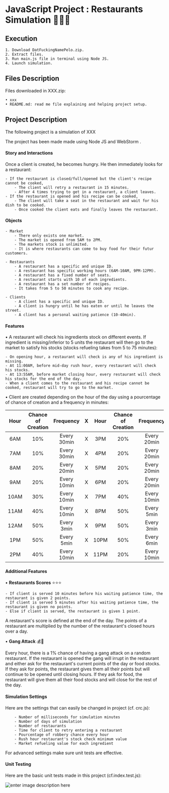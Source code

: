 # **JavaScript Project : Restaurants Simulation :pizza::hamburger::icecream:**

## **Execution**
    1. Download DatFuckingNamePelo.zip.
    2. Extract files.
    3. Run main.js file in terminal using Node JS.
    4. Launch simulation.
	

## **Files Description**
Files downloaded in XXX.zip:

    • xxx
    • README.md: read me file explaining and helping project setup.
    
## **Project Description**
The following project is a simulation of XXX

The project has been made made using Node JS and WebStorm .


#### Story and Interactions
Once a client is created, he becomes hungry. He then immediately looks for a restaurant:

    - If the restaurant is closed/full/opened but the client's recipe cannot be cooked,
        - The client will retry a restaurant in 15 minutes.
        - After 4 times trying to get in a restaurant, a client leaves.
    - If the restaurant is opened and his recipe can be cooked,
        - The client will take a seat in the restaurant and wait for his dish to be cooked.
        - Once cooked the client eats and finally leaves the restaurant.
    
	
#### Objects
	- Market
		- There only exists one market.
		- The market is opened from 5AM to 2PM.
		- The markets stock is unlimited.
		- It is where restaurants can come to buy food for their futur customers.

	- Restaurants
		- A restaurant has a specific and unique ID.
		- A restaurant has specific working hours (6AM-10AM, 9PM-12PM).
		- A restaurant has a fixed number of seats.
		- A restaurant starts with 10 of each ingredients.
		- A restaurant has a set number of recipes.
		- It takes from 5 to 50 minutes to cook any recipe.
    
	- Clients
		- A client has a specific and unique ID.
		- A client is hungry until he has eaten or until he leaves the street.
		- A client has a personal waiting patience (10-40min).
    

#### Features

• A restaurant will check his ingredients stock on different events. 
If ingredient is missing/inferior to 5 units the restaurant will then go to the market to satisfy his stocks (stocks refueling takes from 5 to 75 minutes):

	- On opening hour, a restaurant will check is any of his ingredient is missing.
	- At 11:00AM, before mid-day rush hour, every restaurant will check his stocks.
	- At 13:55AM, before market closing hour, every restaurant will check his stocks for the end of the day.
	- When a client comes to the restaurant and his recipe cannot be cooked, restaurant will try to go to the market.
	
• Client are created depending on the hour of the day using a pourcentage of chance of creation and a frequency in minutes:

|Hour|Chance of Creation|Frequency  | X |Hour|Chance of Creation|Frequency  |
|:--:|:----------------:|:---------:|:-:|:--:|:----------------:|:---------:|
|6AM |10%               |Every 30min| X |3PM |20%               |Every 20min|
|7AM |10%               |Every 30min| X |4PM |20%               |Every 20min|
|8AM |20%               |Every 20min| X |5PM |20%               |Every 20min|
|9AM |20%               |Every 10min| X |6PM |20%               |Every 20min|
|10AM|30%               |Every 10min| X |7PM |40%               |Every 10min|
|11AM|40%               |Every 10min| X |8PM |50%               |Every 5min |
|12AM|50%               |Every 3min | X |9PM |50%               |Every 3min |
|1PM |50%               |Every 5min | X |10PM|50%               |Every 6min |
|2PM |40%               |Every 10min| X |11PM|20%               |Every 10min|


#### Additional Features
• **Restaurants Scores** :star::star::star:

	- If client is served 10 minutes before his waiting patience time, the restaurant is given 2 points.
	- If client is served 5 minutes after his waiting patience time, the restaurant is given no points.
	- Else if client is served, the restaurant is given 1 point.
	
A restaurant's score is defined at the end of the day. The points of a restaurant are multiplied by the number of the restaurant's closed hours over a day.


• **Gang Attack** :moneybag::gun:

Every hour, there is a 1% chance of having a gang attack on a random restaurant.
If the restaurant is opened the gang will irrupt in the restaurant and either ask for the restaurant's current points of the day or food stocks.
If they ask for points, the restaurant gives them all their points but will continue to be opened until closing hours.
If they ask for food, the restaurant will give them all their food stocks and will close for the rest of the day.


#### Simulation Settings
Here are the settings that can easily be changed in project (cf. crc.js):

		- Number of milliseconds for simulation minutes
		- Number of days of simulation 
		- Number of restaurants
		- Time for client to retry entering a restaurant
		- Pourcentage of robbery chance every hour
		- Rush hour restaurant's stock check minimum value
		- Market refueling value for each ingredient
		
For advanced settings make sure unit tests are effective.
	
#### Unit Testing
Here are the basic unit tests made in this project (cf.index.test.js):

![enter image description here](http://image.noelshack.com/fichiers/2016/14/1459979725-ut.png)
